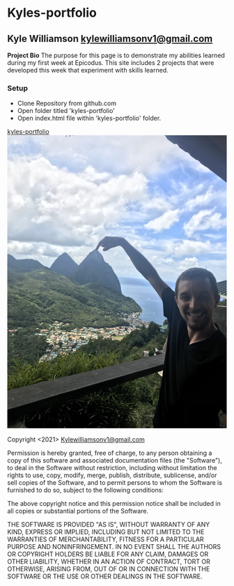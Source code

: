 # Kyles-portfolio

## Kyle Williamson <kylewilliamsonv1@gmail.com>

**Project Bio** The purpose for this page is to demonstrate my abilities learned during my first week at Epicodus.  This site includes 2 projects that were developed this week that experiment with skills learned.

### Setup 
* Clone Repository from github.com
* Open folder titled 'kyles-portfolio'
* Open index.html file within 'kyles-portfolio' folder.

[kyles-portfolio](https://kylewilliamsonv1.github.io/kyles-portfolio/)
![Kyle at Pitons](img/kylepitons.jpeg)

Copyright <2021> <Kylewilliamsonv1@gmail.com>

Permission is hereby granted, free of charge, to any person obtaining a copy of this software and associated documentation files (the "Software"), to deal in the Software without restriction, including without limitation the rights to use, copy, modify, merge, publish, distribute, sublicense, and/or sell copies of the Software, and to permit persons to whom the Software is furnished to do so, subject to the following conditions:

The above copyright notice and this permission notice shall be included in all copies or substantial portions of the Software.

THE SOFTWARE IS PROVIDED "AS IS", WITHOUT WARRANTY OF ANY KIND, EXPRESS OR IMPLIED, INCLUDING BUT NOT LIMITED TO THE WARRANTIES OF MERCHANTABILITY, FITNESS FOR A PARTICULAR PURPOSE AND NONINFRINGEMENT. IN NO EVENT SHALL THE AUTHORS OR COPYRIGHT HOLDERS BE LIABLE FOR ANY CLAIM, DAMAGES OR OTHER LIABILITY, WHETHER IN AN ACTION OF CONTRACT, TORT OR OTHERWISE, ARISING FROM, OUT OF OR IN CONNECTION WITH THE SOFTWARE OR THE USE OR OTHER DEALINGS IN THE SOFTWARE.